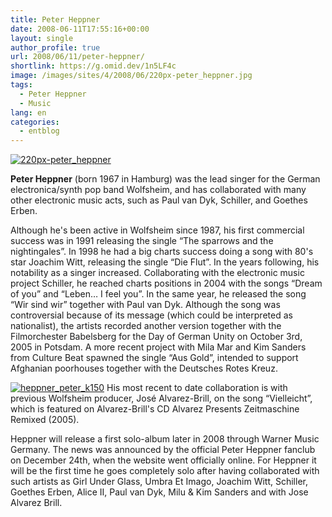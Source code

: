 ```yaml
---
title: Peter Heppner
date: 2008-06-11T17:55:16+00:00
layout: single
author_profile: true
url: 2008/06/11/peter-heppner/
shortlink: https://g.omid.dev/1n5LF4c
image: /images/sites/4/2008/06/220px-peter_heppner.jpg
tags:
  - Peter Heppner
  - Music
lang: en
categories: 
  - entblog
---
```

[![220px-peter_heppner](/images/2008/06/220px-peter_heppner-192x300.jpg)](/images/2008/06/220px-peter_heppner.jpg)
 
**Peter Heppner** (born 1967 in Hamburg) was the lead singer for the German electronica/synth pop band Wolfsheim, and has collaborated with many other electronic music acts, such as Paul van Dyk, Schiller, and Goethes Erben.

Although he's been active in Wolfsheim since 1987, his first commercial success was in 1991 releasing the single “The sparrows and the nightingales”. In 1998 he had a big charts success doing a song with 80's star Joachim Witt, releasing the single “Die Flut”. In the years following, his notability as a singer increased. Collaborating with the electronic music project Schiller, he reached charts positions in 2004 with the songs “Dream of you” and “Leben… I feel you”. In the same year, he released the song “Wir sind wir” together with Paul van Dyk. Although the song was controversial because of its message (which could be interpreted as nationalist), the artists recorded another version together with the Filmorchester Babelsberg for the Day of German Unity on October 3rd, 2005 in Potsdam. A more recent project with Mila Mar and Kim Sanders from Culture Beat spawned the single “Aus Gold”, intended to support Afghanian poorhouses together with the Deutsches Rotes Kreuz.

[![heppner_peter_k150](/images/2008/06/heppner_peter_k150.jpg)](/images/2008/06/heppner_peter_k150.jpg) His most recent to date collaboration is with previous Wolfsheim producer, José Alvarez-Brill, on the song “Vielleicht”, which is featured on Alvarez-Brill's CD Alvarez Presents Zeitmaschine Remixed (2005).

Heppner will release a first solo-album later in 2008 through Warner Music Germany. The news was announced by the official Peter Heppner fanclub on December 24th, when the website went officially online. For Heppner it will be the first time he goes completely solo after having collaborated with such artists as Girl Under Glass, Umbra Et Imago, Joachim Witt, Schiller, Goethes Erben, Alice II, Paul van Dyk, Milu & Kim Sanders and with Jose Alvarez Brill.